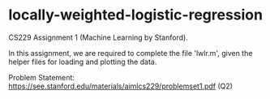 # locally-weighted-logistic-regression
CS229 Assignment 1 (Machine Learning by Stanford).

In this assignment, we are required to complete the file 'lwlr.m', given the helper files for loading and plotting the data.

Problem Statement: https://see.stanford.edu/materials/aimlcs229/problemset1.pdf (Q2)
